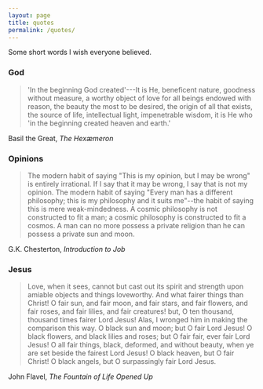 ```yaml
---
layout: page
title: quotes
permalink: /quotes/
---
```


Some short words I wish everyone believed.

### God

>'In the beginning God created'---It is He, beneficent nature, goodness without
>measure, a worthy object of love for all beings endowed with reason, the beauty
>the most to be desired, the origin of all that exists, the source of life,
>intellectual light, impenetrable wisdom, it is He who 'in the beginning created
>heaven and earth.'

Basil the Great, _The Hex&#230;meron_

### Opinions

>The modern habit of saying "This is my opinion, but I may be wrong" is entirely irrational. If I
>say that it may be wrong, I say that is not my opinion. The modern habit of saying "Every man has a
>different philosophy; this is my philosophy and it suits me"--the habit of saying this is mere
>weak-mindedness. A cosmic philosophy is not constructed to fit a man; a cosmic philosophy is
>constructed to fit a cosmos. A man can no more possess a private religion than he can possess a
>private sun and moon.

G.K. Chesterton, _Introduction to Job_

### Jesus
>Love, when it sees, cannot but cast out its spirit and strength upon amiable objects and things
>loveworthy. And what fairer things than Christ! O fair sun, and fair moon, and fair stars, and fair
>flowers, and fair roses, and fair lilies, and fair creatures! but, O ten thousand, thousand times
>fairer Lord Jesus! Alas, I wronged him in making the comparison this way. O black sun and moon; but
>O fair Lord Jesus! O black flowers, and black lilies and roses; but O fair fair, ever fair Lord
>Jesus! O all fair things, black, deformed, and without beauty, when ye are set beside the fairest
>Lord Jesus! O black heaven, but O fair Christ! O black angels, but O surpassingly fair Lord Jesus.

John Flavel, _The Fountain of Life Opened Up_
